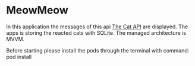 # MeowMeow

In this application the messages of this api [The Cat API](https://thecatapi.com) are displayed. 
The apps is storing the reacted cats with SQLite. 
The managed architecture is MVVM.

Before starting please install the pods through the terminal with command:
pod install
